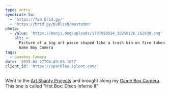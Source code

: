 ```yaml
---
type: entry
syndicate-to:
  - 'https://fed.brid.gy/'
  - 'https://brid.gy/publish/mastodon'
photo:
  - value: 'https://benji.dog/uploads/1737950554_20250126_162038.png'
    alt: >-
      Picture of a big art piece shaped like a trash bin on fire taken with a
      Game Boy Camera
tags:
  - Gameboy Camera
date: '2025-01-27T04:49:09.105Z'
client_id: 'https://sparkles.sploot.com/'
---
```

Went to the [Art Shanty Projects](https://artshantyprojects.org) and brought along my [Game Boy Camera](https://en.wikipedia.org/wiki/Game_Boy_Camera). This one is called "Hot Box: Disco Inferno II"
